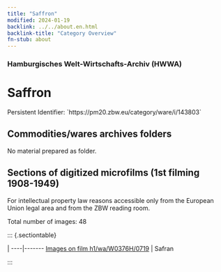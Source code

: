 ```yaml
---
title: "Saffron"
modified: 2024-01-19
backlink: ../../about.en.html
backlink-title: "Category Overview"
fn-stub: about
---
```


### Hamburgisches Welt-Wirtschafts-Archiv (HWWA)

# Saffron

<div class="hint">Persistent Identifier: `https://pm20.zbw.eu/category/ware/i/143803`</div>







## Commodities/wares archives folders





No material prepared as folder.



<a id="filmsections" />

## Sections of digitized microfilms (1st filming 1908-1949)

<p>For intellectual property law reasons accessible only from the European Union legal area and from the ZBW reading room.</p>



<p>Total number of images: 48</p>




::: {.sectiontable}

 | 
----|-------
<a class="btn" href="https://pm20.zbw.eu/film/h1/wa/W0376H/0719" rel="nofollow">Images on film h1/wa/W0376H/0719</a> | Safran


:::
















